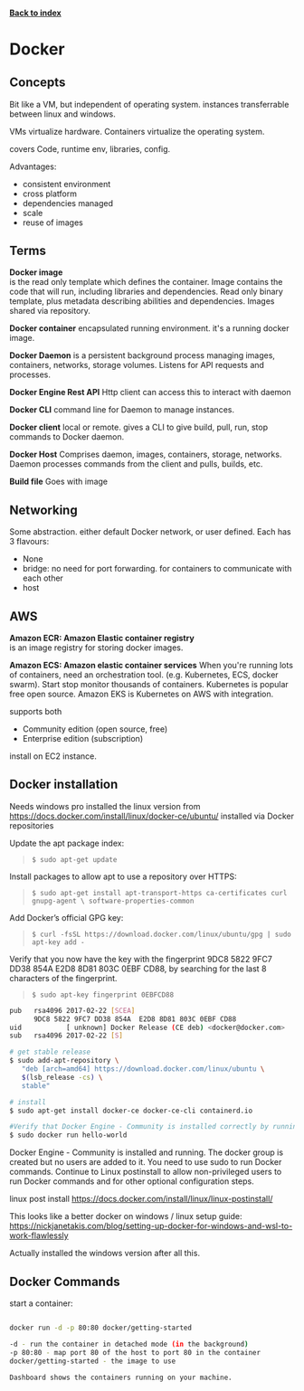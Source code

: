 <LINK href="jb1.css" rel="stylesheet" type="text/css">

#### [Back to index](index.html)

# Docker

## Concepts

Bit like a VM, but independent of operating system. instances transferrable between linux and windows.

VMs virtualize hardware. Containers virtualize the operating system.

covers Code, runtime env, libraries, config.

Advantages:

- consistent environment
- cross platform
- dependencies managed
- scale
- reuse of images

## Terms

**Docker image**  
is the read only template which defines the container. Image contains the code that will run, including libraries and dependencies. Read only binary template, plus metadata describing abilities and dependencies. Images shared via repository. 

**Docker container**
encapsulated running environment. it's a running docker image.

**Docker Daemon**
is a persistent background process managing images, containers, networks, storage volumes. Listens for API requests and processes.

**Docker Engine Rest API**
Http client can access this to interact with daemon

**Docker CLI**
command line for Daemon to manage instances.

**Docker client**
local or remote.
gives a CLI to give build, pull, run, stop commands to Docker daemon.

**Docker Host**
Comprises daemon, images, containers, storage, networks. 
Daemon processes commands from the client and pulls, builds, etc.

**Build file**
Goes with image

## Networking

Some abstraction. either default Docker network, or user defined. Each has 3 flavours:

- None
- bridge: no need for port forwarding. for containers to communicate with each other
- host

## AWS

**Amazon ECR: Amazon Elastic container registry**  
is an image registry for storing docker images.

**Amazon ECS: Amazon elastic container services**
When you're running lots of containers, need an orchestration tool. (e.g. Kubernetes, ECS, docker swarm). Start stop monitor thousands of containers.
Kubernetes is popular free open source.
Amazon EKS is Kubernetes on AWS with integration.

supports both

- Community edition (open source, free)
- Enterprise edition (subscription)

install on EC2 instance.

## Docker installation

Needs windows pro
installed the linux version from <https://docs.docker.com/install/linux/docker-ce/ubuntu/>
installed via Docker repositories

Update the apt package index:
>`$ sudo apt-get update`

Install packages to allow apt to use a repository over HTTPS:

>`$ sudo apt-get install apt-transport-https ca-certificates curl gnupg-agent \ software-properties-common`

Add Docker’s official GPG key:
>`$ curl -fsSL https://download.docker.com/linux/ubuntu/gpg | sudo apt-key add -`

Verify that you now have the key with the fingerprint 9DC8 5822 9FC7 DD38 854A E2D8 8D81 803C 0EBF CD88, by searching for the last 8 characters of the fingerprint.
>`$ sudo apt-key fingerprint 0EBFCD88`

```bash
pub   rsa4096 2017-02-22 [SCEA]
      9DC8 5822 9FC7 DD38 854A  E2D8 8D81 803C 0EBF CD88
uid           [ unknown] Docker Release (CE deb) <docker@docker.com>
sub   rsa4096 2017-02-22 [S]

# get stable release
$ sudo add-apt-repository \
   "deb [arch=amd64] https://download.docker.com/linux/ubuntu \
   $(lsb_release -cs) \
   stable"

# install
$ sudo apt-get install docker-ce docker-ce-cli containerd.io

#Verify that Docker Engine - Community is installed correctly by running the hello-world image.
$ sudo docker run hello-world
```

Docker Engine - Community is installed and running. The docker group is created but no users are added to it. You need to use sudo to run Docker commands. Continue to Linux postinstall to allow non-privileged users to run Docker commands and for other optional configuration steps.

linux post install
<https://docs.docker.com/install/linux/linux-postinstall/>

This looks like a better docker on windows / linux setup guide: <https://nickjanetakis.com/blog/setting-up-docker-for-windows-and-wsl-to-work-flawlessly>

Actually installed the windows version after all this.

## Docker Commands

start a container:

```Bash

docker run -d -p 80:80 docker/getting-started

-d - run the container in detached mode (in the background)
-p 80:80 - map port 80 of the host to port 80 in the container
docker/getting-started - the image to use

Dashboard shows the containers running on your machine.
```
